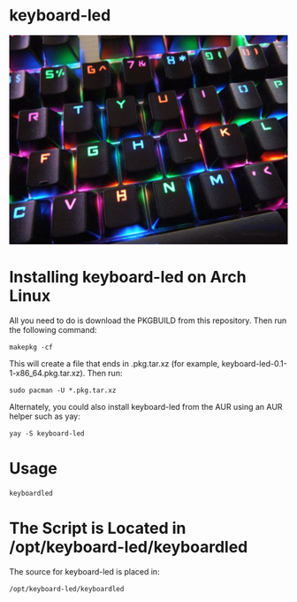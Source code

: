 # keyboard-led
![Screenshot of keyboard-led](https://github.com/Applicafroguy/keyboard-led/blob/main/led.jpg)

# Installing keyboard-led on Arch Linux

All you need to do is download the PKGBUILD from this repository.  Then run the following command:

	makepkg -cf

This will create a file that ends in .pkg.tar.xz (for example, keyboard-led-0.1-1-x86_64.pkg.tar.xz).  Then run:

	sudo pacman -U *.pkg.tar.xz

Alternately, you could also install keyboard-led from the AUR using an AUR helper such as yay:

	yay -S keyboard-led

# Usage

    keyboardled 

# The Script is Located in /opt/keyboard-led/keyboardled

The source for keyboard-led is placed in:

	/opt/keyboard-led/keyboardled

	
